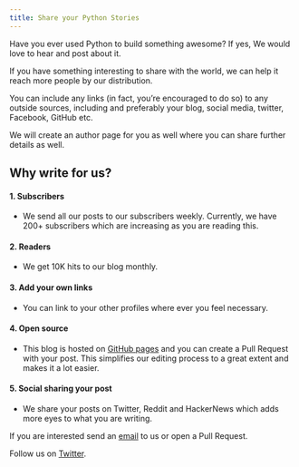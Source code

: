 ```yaml
---
title: Share your Python Stories
---
```


Have you ever used Python to build something awesome? If yes, We would love to hear and post about it.

If you have something interesting to share with the world, we can help it reach more people by our distribution.

You can include any links (in fact, you’re encouraged to do so) to any outside sources, including and preferably your blog, social media, twitter, Facebook, GitHub etc.

We will create an author page for you as well where you can share further details as well.

## Why write for us?

#### 1. Subscribers

* We send all our posts to our subscribers weekly. Currently, we have 200+ subscribers which are increasing as you are reading this.

#### 2. Readers

* We get 10K hits to our blog monthly.

#### 3. Add your own links

* You can link to your other profiles where ever you feel necessary.

#### 4. Open source

* This blog is hosted on [GitHub pages](https://github.com/singh1114/pythonprogramming) and you can create a Pull Request with your post. This simplifies our editing process to a great extent and makes it a lot easier.

#### 5. Social sharing your post

* We share your posts on Twitter, Reddit and HackerNews which adds more eyes to what you are writing.

If you are interested send an [email](mailto:pythonprogrammingorg@gmail.com) to us or open a Pull Request.

Follow us on [Twitter](https://twitter.com/pythonprogramm9).